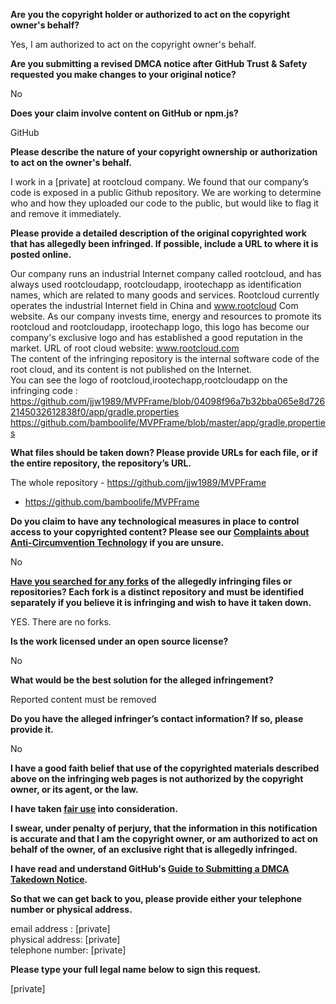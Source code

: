 **Are you the copyright holder or authorized to act on the copyright owner's behalf?**

Yes, I am authorized to act on the copyright owner's behalf.

**Are you submitting a revised DMCA notice after GitHub Trust & Safety requested you make changes to your original notice?**

No

**Does your claim involve content on GitHub or npm.js?**

GitHub

**Please describe the nature of your copyright ownership or authorization to act on the owner's behalf.**

I work in a [private] at rootcloud company. We found that our company’s code is exposed in a public Github repository. We are working to determine who and how they uploaded our code to the public, but would like to flag it and remove it immediately.

**Please provide a detailed description of the original copyrighted work that has allegedly been infringed. If possible, include a URL to where it is posted online.**

Our company runs an industrial Internet company called rootcloud, and has always used rootcloudapp, rootcloudapp, irootechapp as identification names, which are related to many goods and services. Rootcloud currently operates the industrial Internet field in China and www.rootcloud Com website. As our company invests time, energy and resources to promote its rootcloud and rootcloudapp, irootechapp logo, this logo has become our company's exclusive logo and has established a good reputation in the market. URL of root cloud website: www.rootcloud.com  
The content of the infringing repository is the internal software code of the root cloud, and its content is not published on the Internet.  
You can see the logo of rootcloud,irootechapp,rootcloudapp on the infringing code : https://github.com/jjw1989/MVPFrame/blob/04098f96a7b32bba065e8d7262145032612838f0/app/gradle.properties  
https://github.com/bamboolife/MVPFrame/blob/master/app/gradle.properties

**What files should be taken down? Please provide URLs for each file, or if the entire repository, the repository’s URL.**

The whole repository - https://github.com/jjw1989/MVPFrame  
- https://github.com/bamboolife/MVPFrame

**Do you claim to have any technological measures in place to control access to your copyrighted content? Please see our <a href="https://docs.github.com/articles/guide-to-submitting-a-dmca-takedown-notice#complaints-about-anti-circumvention-technology">Complaints about Anti-Circumvention Technology</a> if you are unsure.**

No

**<a href="https://docs.github.com/articles/dmca-takedown-policy#b-what-about-forks-or-whats-a-fork">Have you searched for any forks</a> of the allegedly infringing files or repositories? Each fork is a distinct repository and must be identified separately if you believe it is infringing and wish to have it taken down.**

YES.
There are no forks.

**Is the work licensed under an open source license?**

No

**What would be the best solution for the alleged infringement?**

Reported content must be removed

**Do you have the alleged infringer’s contact information? If so, please provide it.**

No

**I have a good faith belief that use of the copyrighted materials described above on the infringing web pages is not authorized by the copyright owner, or its agent, or the law.**

**I have taken <a href="https://www.lumendatabase.org/topics/22">fair use</a> into consideration.**

**I swear, under penalty of perjury, that the information in this notification is accurate and that I am the copyright owner, or am authorized to act on behalf of the owner, of an exclusive right that is allegedly infringed.**

**I have read and understand GitHub's <a href="https://docs.github.com/articles/guide-to-submitting-a-dmca-takedown-notice/">Guide to Submitting a DMCA Takedown Notice</a>.**

**So that we can get back to you, please provide either your telephone number or physical address.**

email address : [private]  
physical address: [private]  
telephone number: [private]  

**Please type your full legal name below to sign this request.**

[private]  
